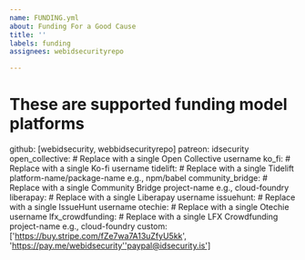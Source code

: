 ```yaml
---
name: FUNDING.yml
about: Funding For a Good Cause
title: ''
labels: funding
assignees: webidsecurityrepo

---
```


# These are supported funding model platforms

github: [webidsecurity, webbidsecurityrepo]
patreon: idsecurity
open_collective: # Replace with a single Open Collective username
ko_fi: # Replace with a single Ko-fi username
tidelift: # Replace with a single Tidelift platform-name/package-name e.g., npm/babel
community_bridge: # Replace with a single Community Bridge project-name e.g., cloud-foundry
liberapay: # Replace with a single Liberapay username
issuehunt: # Replace with a single IssueHunt username
otechie: # Replace with a single Otechie username
lfx_crowdfunding: # Replace with a single LFX Crowdfunding project-name e.g., cloud-foundry
custom: ['https://buy.stripe.com/fZe7wa7A13uZfyU5kk', 'https://pay.me/webidsecurity''paypal@idsecurity.is']
